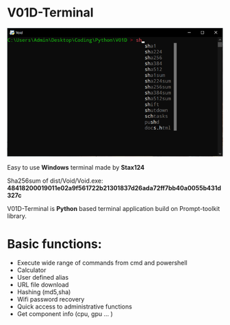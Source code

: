 # V01D-Terminal

![Terminal](img/Autocompletion.png)

Easy to use **Windows** terminal made by **Stax124**

Sha256sum of dist/Void/Void.exe:
**48418200019011e02a9f561722b21301837d26ada72ff7bb40a0055b431d327c**

V01D-Terminal is **Python** based terminal application build on Prompt-toolkit library.

# Basic functions:
  - Execute wide range of commands from cmd and powershell
  - Calculator
  - User defined alias
  - URL file download
  - Hashing (md5,sha)
  - Wifi password recovery
  - Quick access to administrative functions
  - Get component info (cpu, gpu ... )
